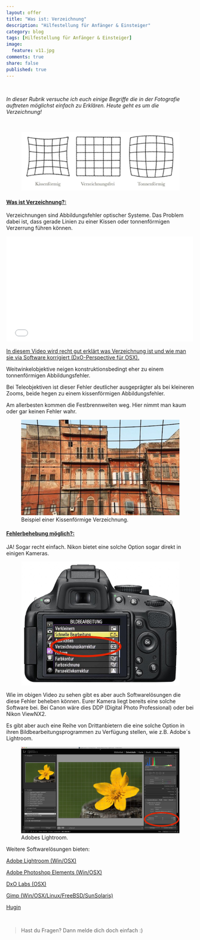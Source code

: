 ```yaml
---
layout: offer
title: "Was ist: Verzeichnung"
description: "Hilfestellung für Anfänger & Einsteiger"
category: blog
tags: [Hilfestellung für Anfänger & Einsteiger]
image:
  feature: v11.jpg
comments: true
share: false
published: true
---
```

 
  


    



*In dieser Rubrik versuche ich euch einige Begriffe die in der Fotografie auftreten möglichst einfach zu Erklären. Heute geht es um die Verzeichnung!* 
 
  




    

<figure>
<img src="/images/v7.jpg"/>
<figcaption></figcaption>
</figure>


#### <a name="fenced-code-block"><u>Was ist Verzeichnung?:</u></a>

Verzeichnungen sind Abbildungsfehler optischer Systeme. Das Problem dabei ist, dass gerade Linien zu einer Kissen oder tonnenförmigen Verzerrung führen können.

<iframe src="//player.vimeo.com/video/77985343?title=0&amp;byline=0&amp;portrait=0" width="500" height="281" frameborder="0" webkitallowfullscreen mozallowfullscreen allowfullscreen></iframe> <p><a href="http://vimeo.com/77985343">In diesem Video wird recht gut erklärt was Verzeichnung ist und wie man sie via Software korrigiert (DxO-Perspective für OSX).</a> <a href=""></a><a href=""></a></p>

Weitwinkelobjektive neigen konstruktionsbedingt eher zu einem tonnenförmigen Abbildungsfehler.

Bei Teleobjektiven ist dieser Fehler deutlicher ausgeprägter als bei kleineren Zooms, beide hegen zu einem kissenförmigen Abbildungsfehler.

Am allerbesten kommen die Festbrennweiten weg. Hier nimmt man kaum oder gar keinen Fehler wahr. 

<figure>
<img src="/images/v9.jpg"/>
<figcaption>Beispiel einer Kissenförmige Verzeichnung.</figcaption>
</figure>

#### <a name="fenced-code-block"><u>Fehlerbehebung möglich?:</u></a>

JA! Sogar recht einfach. Nikon bietet eine solche Option sogar direkt in einigen Kameras.

<figure>
<img src="/images/v8.jpg"/>
<figcaption></figcaption>
</figure>

Wie im obigen Video zu sehen gibt es aber auch Softwarelösungen die diese Fehler beheben können. Eurer Kamera liegt bereits eine solche Software bei. Bei Canon wäre dies DDP (Digital Photo Professional) oder bei Nikon ViewNX2.

Es gibt aber auch eine Reihe von Drittanbietern die eine solche Option in ihren Bildbearbeitungsprogrammen zu Verfügung stellen, wie z.B. Adobe´s Lightroom.

<figure>
<img src="/images/v10.jpg"/>
<figcaption>Adobes Lightroom.</figcaption>
</figure>


Weitere Softwarelösungen bieten:

[Adobe Lightroom (Win/OSX)](http://www.adobe.com/de/products/photoshop-lightroom.html)

[Adobe Photoshop Elements (Win/OSX)](http://www.adobe.com/de/products/photoshop-elements.html)

[DxO Labs (OSX)](http://www.dxo.com/intl/photography/dxo-perspective)

[Gimp (Win/OSX/Linux/FreeBSD/SunSolaris)](http://www.gimp.org)

[Hugin](http://hugin.sourceforge.net)


    


> Hast du Fragen? Dann melde dich doch einfach :)